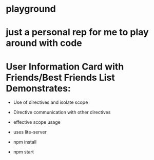 # playground
# just a personal rep for me to play around with code
User Information Card with Friends/Best Friends List
Demonstrates: 
===
+  Use of directives and isolate scope  
+  Directive communication with other directives  
+  effective scope usage  

  +  uses lite-server  
  +  npm install   
  +  npm start  
